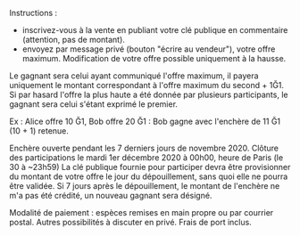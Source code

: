 Instructions :
- inscrivez-vous à la vente en publiant votre clé publique en commentaire (attention, pas de montant).
- envoyez par message privé (bouton "écrire au vendeur"), votre offre maximum.
Modification de votre offre possible uniquement à la hausse.

Le gagnant sera celui ayant communiqué l'offre maximum, il payera uniquement le montant correspondant à l'offre maximum du second + 1Ğ1. Si par hasard l'offre la plus haute a été donnée par plusieurs participants, le gagnant sera celui s'étant exprimé le premier.

Ex : Alice offre 10 Ğ1, Bob offre 20 Ğ1 : Bob gagne avec l'enchère de 11 Ğ1 (10 + 1) retenue.

Enchère ouverte pendant les 7 derniers jours de novembre 2020.
Clôture des participations le mardi 1er décembre 2020 à 00h00, heure de Paris (le 30 à ~23h59)
La clé publique fournie pour participer devra être provisionner du montant de votre offre le jour du dépouillement, sans quoi elle ne pourra être validée. Si 7 jours après le dépouillement, le montant de l'enchère ne m'a pas été crédité, un nouveau gagnant sera désigné.

Modalité de paiement : espèces remises en main propre ou par courrier postal.
Autres possibilités à discuter en privé. Frais de port inclus.
